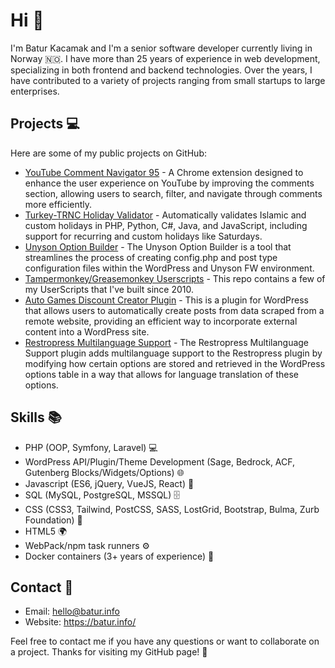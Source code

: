 # Hi 👋

I'm Batur Kacamak and I'm a senior software developer currently living in Norway 🇳🇴. I have more than 25 years of experience in web development, specializing in both frontend and backend technologies. Over the years, I have contributed to a variety of projects ranging from small startups to large enterprises.

## Projects 💻

Here are some of my public projects on GitHub:

- [YouTube Comment Navigator 95](https://github.com/baturkacamak/youtube-comment-navigator-95) - A Chrome extension designed to enhance the user experience on YouTube by improving the comments section, allowing users to search, filter, and navigate through comments more efficiently.
- [Turkey-TRNC Holiday Validator](https://github.com/baturkacamak/turkey-trnc-holiday-validator) - Automatically validates Islamic and custom holidays in PHP, Python, C#, Java, and JavaScript, including support for recurring and custom holidays like Saturdays.
- [Unyson Option Builder](https://github.com/baturkacamak/unyson-option-builder) - The Unyson Option Builder is a tool that streamlines the process of creating config.php and post type configuration files within the WordPress and Unyson FW environment.
- [Tampermonkey/Greasemonkey Userscripts](https://github.com/baturkacamak/user-scripts) - This repo contains a few of my UserScripts that I've built since 2010.
- [Auto Games Discount Creator Plugin](https://github.com/baturkacamak/auto-games-discount-creator) - This is a plugin for WordPress that allows users to automatically create posts from data scraped from a remote website, providing an efficient way to incorporate external content into a WordPress site.
- [Restropress Multilanguage Support](https://github.com/baturkacamak/wp-restropress-multilanguage-support/) - The Restropress Multilanguage Support plugin adds multilanguage support to the Restropress plugin by modifying how certain options are stored and retrieved in the WordPress options table in a way that allows for language translation of these options.

## Skills 📚

- PHP (OOP, Symfony, Laravel) 💻
- WordPress API/Plugin/Theme Development (Sage, Bedrock, ACF, Gutenberg Blocks/Widgets/Options) 🌐
- Javascript (ES6, jQuery, VueJS, React) 💬
- SQL (MySQL, PostgreSQL, MSSQL) 🗄️
- CSS (CSS3, Tailwind, PostCSS, SASS, LostGrid, Bootstrap, Bulma, Zurb Foundation) 🎨
- HTML5 🌍
- WebPack/npm task runners ⚙️
- Docker containers (3+ years of experience) 🐳

## Contact 📧

- Email: hello@batur.info
- Website: https://batur.info/

Feel free to contact me if you have any questions or want to collaborate on a project. Thanks for visiting my GitHub page! 🙏
